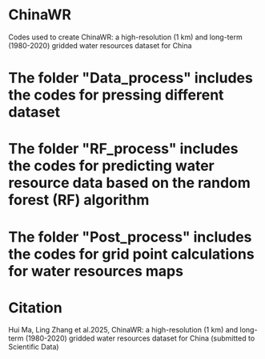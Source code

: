 # ChinaWR
Codes used to create ChinaWR: a high-resolution (1 km) and long-term (1980-2020) gridded water resources dataset for China


#	The folder "Data_process" includes the codes for pressing different dataset
#	The folder "RF_process" includes the codes for predicting water resource data based on the random forest (RF) algorithm
#	The folder "Post_process" includes the codes for grid point calculations for water resources maps

# Citation
Hui Ma, Ling Zhang et al.2025, ChinaWR: a high-resolution (1 km) and long-term (1980-2020) gridded water resources dataset for China (submitted to Scientific Data)


